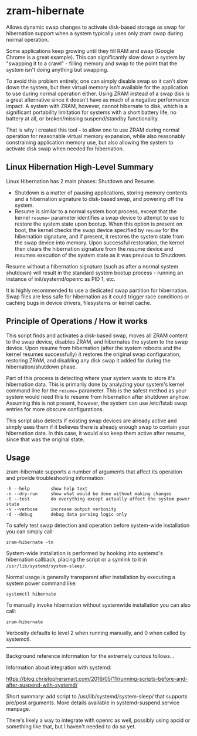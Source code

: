 # zram-hibernate

Allows dynamic swap changes to activate disk-based storage as swap for hibernation support when a system typically uses only zram swap during normal operation.

Some applications keep growing until they fill RAM and swap (Google Chrome is a great example).  This can significantly slow down a system by "swapping it to a crawl" - filling memory and swap to the point that the system isn't doing anything but swapping.

To avoid this problem entirely, one can simply disable swap so it can't slow down the system, but then virtual memory isn't available for the application to use during normal operation either.  Using ZRAM instead of a swap disk is a great alternative since it doesn't have as much of a negative performance impact.  A system with ZRAM, however, cannot hibernate to disk, which is a significant portability limitation for systems with a short battery life, no battery at all, or broken/missing suspend/standby functionality.

That is why I created this tool - to allow one to use ZRAM during normal operation for reasonable virtual memory expansion, while also reasonably constraining application memory use, but also allowing the system to activate disk swap when needed for hibernation.

## Linux Hibernation High-Level Summary
Linux Hibernation has 2 main phases: Shutdown and Resume.

- Shutdown is a matter of pausing applications, storing memory contents and a hibernation signature to disk-based swap, and powering off the system.
- Resume is similar to a normal system boot process, except that the kernel `resume=` parameter identifies a swap device to attempt to use to restore the system state upon bootup.  When this option is present on boot, the kernel checks the swap device specified by `resume` for the hibernation signature, and if present, it restores the system state from the swap device into memory.  Upon successful restoration, the kernel then clears the hibernation signature from the resume device and resumes execution of the system state as it was previous to Shutdown.

Resume without a hibernation signature (such as after a normal system shutdown) will result in the standard system bootup process - running an instance of init/systemd/openrc as PID 1, etc.

It is highly recommended to use a dedicated swap partition for hibernation.  Swap files are less safe for hibernation as it could trigger race conditions or caching bugs in device drivers, filesystems or kernel cache.

## Principle of Operations / How it works

This script finds and activates a disk-based swap, moves all ZRAM content to the swap device, disables ZRAM, and hibernates the system to the swap device.  Upon resume from hibernation (after the system reboots and the kernel resumes successfully) it restores the original swap configuration, restoring ZRAM, and disabling any disk swap it added for during the hibernation/shutdown phase.

Part of this process is detecting where your system wants to store it's hibernation data.  This is primarily done by analyzing your system's kernel command line for the `resume=` parameter.  This is the safest method as your system would need this to resume from hibernation after shutdown anyhow.  Assuming this is not present, however, the system can use /etc/fstab swap entries for more obscure configurations.

This script also detects if existing swap devices are already active and simply uses them if it believes there is already enough swap to contain your hibernation data.  In this case, it would also keep them active after resume, since that was the original state.

## Usage

zram-hibernate supports a number of arguments that affect its operation and provide troubleshooting information:

```
-h --help        show help text
-n --dry-run     show what would be done without making changes
-t --test        do everything except actually affect the system power state
-v --verbose     increase output verbosity
-d --debug       debug data parsing logic only
```

To safely test swap detection and operation before system-wide installation you can simply call:

```
zram-hibernate -tn
```

System-wide installation is performed by hooking into systemd's hibernation callback, placing the script or a symlink to it in `/usr/lib/systemd/system-sleep/`.

Normal usage is generally transparent after installation by executing a system power command like:

```
systemctl hibernate
```

To manually invoke hibernation without systemwide installation you can also call:

```
zram-hibernate
```

Verbosity defaults to level 2 when running manually, and 0 when called by systemctl.

---
Background reference information for the extremely curious follows...

Information about integration with systemd:

https://blog.christophersmart.com/2016/05/11/running-scripts-before-and-after-suspend-with-systemd/

Short summary: add script to /usr/lib/systemd/system-sleep/ that supports pre/post arguments.  More details available in systemd-suspend.service manpage.

There's likely a way to integrate with openrc as well, possibly using apcid or something like that, but I haven't needed to do so yet.

